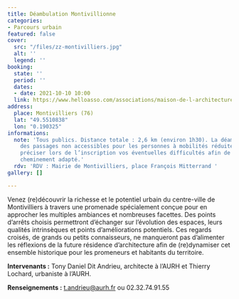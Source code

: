 ```yaml
---
title: Déambulation Montivillionne
categories:
- Parcours urbain
featured: false
cover:
  src: "/files/zz-montivilliers.jpg"
  alt: ''
  legend: ''
booking:
  state: ''
  period: ''
  dates:
  - date: 2021-10-10 10:00
  link: https://www.helloasso.com/associations/maison-de-l-architecture-de-normandie-le-forum/evenements/deambulation-montivillionne
address:
  place: Montivilliers (76)
  lat: "49.5510838"
  lon: "0.190325"
informations:
  note: 'Tous publics. Distance totale : 2,6 km (environ 1h30). La déambulation contient
    des passages non accessibles pour les personnes à mobilités réduites, merci de
    préciser lors de l’inscription vos éventuelles difficultés afin de prévoir un
    cheminement adapté.'
  rdv: 'RDV : Mairie de Montivilliers, place François Mitterrand '
gallery: []

---
```

Venez (re)découvrir la richesse et le potentiel urbain du centre-ville de Montivilliers à travers une promenade spécialement conçue pour en approcher les multiples ambiances et nombreuses facettes. Des points d’arrêts choisis permettront d’échanger sur l’évolution des espaces, leurs qualités intrinsèques et points d’améliorations potentiels. Ces regards croisés, de grands ou petits connaisseurs, ne manqueront pas d’alimenter les réflexions de la future résidence d’architecture afin de (re)dynamiser cet ensemble historique pour les promeneurs et habitants du territoire.

**Intervenants :** Tony Daniel Dit Andrieu, architecte à l’AURH et Thierry Lochard, urbaniste à l’AURH.

**Renseignements :** [t.andrieu@aurh.fr](mailto:t.andrieu@aurh.fr) ou 02.32.74.91.55